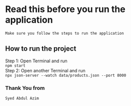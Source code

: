 # Read this before you run the application

`Make sure you follow the steps to run the application`

## How to run the project 

Step 1: Open Terminal and run <br/>`npm start`<br/>
Step 2: Open another Terminal and run <br/>`npx json-server --watch data/products.json --port 8000`

### Thank You from
`Syed Abdul Azim`
